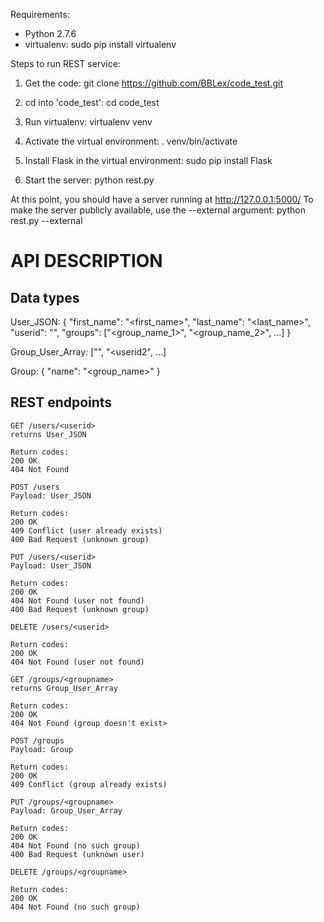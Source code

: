 Requirements:
- Python 2.7.6
- virtualenv:
  sudo pip install virtualenv


Steps to run REST service:

1. Get the code:
   git clone https://github.com/BBLex/code_test.git

2. cd into 'code_test':
   cd code_test

3. Run virtualenv:
   virtualenv venv

4. Activate the virtual environment:
   . venv/bin/activate

5. Install Flask in the virtual environment:
   sudo pip install Flask

6. Start the server:
   python rest.py

At this point, you should have a server running at http://127.0.0.1:5000/
To make the server publicly available, use the --external argument:
   python rest.py --external



API DESCRIPTION
================

Data types
----------

User_JSON:
{
    "first_name": "<first_name>",
    "last_name": "<last_name>",
    "userid": "<userid>",
    "groups": ["<group_name_1>", "<group_name_2>", ...]
}

Group_User_Array:
["<userid1>", "<userid2", ...]

Group:
{
    "name": "<group_name>"
}


REST endpoints
--------------
```
GET /users/<userid>
returns User_JSON

Return codes:
200 OK
404 Not Found
```
```
POST /users
Payload: User_JSON

Return codes:
200 OK
409 Conflict (user already exists)
400 Bad Request (unknown group)
```
```
PUT /users/<userid>
Payload: User_JSON

Return codes:
200 OK
404 Not Found (user not found)
400 Bad Request (unknown group)
```
```
DELETE /users/<userid>

Return codes:
200 OK
404 Not Found (user not found)
```
```
GET /groups/<groupname>
returns Group_User_Array

Return codes:
200 OK
404 Not Found (group doesn't exist>
```
```
POST /groups
Payload: Group

Return codes:
200 OK
409 Conflict (group already exists)
```
```
PUT /groups/<groupname>
Payload: Group_User_Array

Return codes:
200 OK
404 Not Found (no such group)
400 Bad Request (unknown user)
```
```
DELETE /groups/<groupname>

Return codes:
200 OK
404 Not Found (no such group)
```
